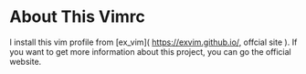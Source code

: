 # About This Vimrc

I install this vim profile from [ex_vim]( https://exvim.github.io/, offcial site ). If you want to get more
information about this project, you can go the official website.


